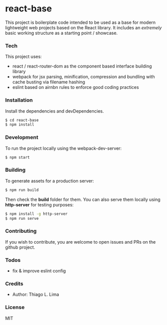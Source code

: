 # react-base
This project is boilerplate code intended to be used as a base for modern lightweight web projects based on the React library. It includes an *extremely* basic working structure as a starting point / showcase.

### Tech
This project uses:
- react / react-router-dom as the component based interface building library
- webpack for jsx parsing, minification, compression and bundling with cache busting via filename hashing
- eslint based on airnbn rules to enforce good coding practices

### Installation
Install the dependencies and devDependencies.
```sh
$ cd react-base
$ npm install
```

### Development
To run the project locally using the webpack-dev-server:
```sh
$ npm start
```

### Building
To generate assets for a production server:
```sh
$ npm run build
```
Then check the **build** folder for them. You can also serve them locally using **http-server** for testing purposes:
```sh
$ npm install -g http-server
$ npm run serve
```

### Contributing
If you wish to contribute, you are welcome to open issues and PRs on the github project.

### Todos
- fix & improve eslint config

### Credits
- Author: Thiago L. Lima

### License
MIT
